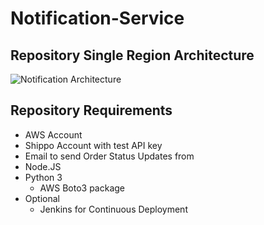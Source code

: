 # Notification-Service

## Repository Single Region Architecture
![Notification Architecture](https://i.imgur.com/np4LLD6.png)

## Repository Requirements
  - AWS Account
  - Shippo Account with test API key
  - Email to send Order Status Updates from
  - Node.JS
  - Python 3
    - AWS Boto3 package
  - Optional
    - Jenkins for Continuous Deployment